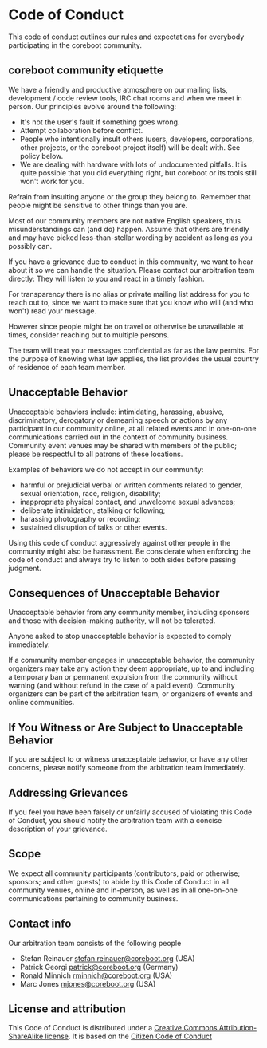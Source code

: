 # Code of Conduct

This code of conduct outlines our rules and expectations for everybody
participating in the coreboot community.

## coreboot community etiquette

We have a friendly and productive atmosphere on our mailing lists,
development / code review tools, IRC chat rooms and when we meet in
person.  Our principles evolve around the following:

* It's not the user's fault if something goes wrong.
* Attempt collaboration before conflict.
* People who intentionally insult others (users, developers, corporations,
  other projects, or the coreboot project itself) will be dealt with. See
  policy below.
* We are dealing with hardware with lots of undocumented pitfalls. It is quite
  possible that you did everything right, but coreboot or its tools still
  won't work for you.

Refrain from insulting anyone or the group they belong to. Remember that
people might be sensitive to other things than you are.

Most of our community members are not native English speakers, thus
misunderstandings can (and do) happen. Assume that others are friendly
and may have picked less-than-stellar wording by accident as long as
you possibly can.

If you have a grievance due to conduct in this community, we want to hear
about it so we can handle the situation. Please contact our arbitration
team directly: They will listen to you and react in a timely fashion.

For transparency there is no alias or private mailing list address for
you to reach out to, since we want to make sure that you know who will
(and who won't) read your message.

However since people might be on travel or otherwise be unavailable at
times, consider reaching out to multiple persons.

The team will treat your messages confidential as far as the law permits.
For the purpose of knowing what law applies, the list provides the usual
country of residence of each team member.

## Unacceptable Behavior

Unacceptable behaviors include: intimidating, harassing, abusive,
discriminatory, derogatory or demeaning speech or actions by any
participant in our community online, at all related events and in
one-on-one communications carried out in the context of community
business. Community event venues may be shared with members of the public;
please be respectful to all patrons of these locations.

Examples of behaviors we do not accept in our community:

* harmful or prejudicial verbal or written comments related to gender,
  sexual orientation, race, religion, disability;
* inappropriate physical contact, and unwelcome sexual advances;
* deliberate intimidation, stalking or following;
* harassing photography or recording;
* sustained disruption of talks or other events.

Using this code of conduct aggressively against other people in the
community might also be harassment. Be considerate when enforcing the code
of conduct and always try to listen to both sides before passing judgment.

## Consequences of Unacceptable Behavior

Unacceptable behavior from any community member, including sponsors and
those with decision-making authority, will not be tolerated.

Anyone asked to stop unacceptable behavior is expected to comply
immediately.

If a community member engages in unacceptable behavior, the community
organizers may take any action they deem appropriate, up to and including
a temporary ban or permanent expulsion from the community without warning
(and without refund in the case of a paid event). Community organizers
can be part of the arbitration team, or organizers of events and online
communities.

## If You Witness or Are Subject to Unacceptable Behavior

If you are subject to or witness unacceptable behavior, or have any other
concerns, please notify someone from the arbitration team immediately.


## Addressing Grievances

If you feel you have been falsely or unfairly accused of violating this
Code of Conduct, you should notify the arbitration team with a concise
description of your grievance.

## Scope

We expect all community participants (contributors, paid or otherwise;
sponsors; and other guests) to abide by this Code of Conduct in all
community venues, online and in-person, as well as in all one-on-one
communications pertaining to community business.

## Contact info

Our arbitration team consists of the following people
* Stefan Reinauer <stefan.reinauer@coreboot.org> (USA)
* Patrick Georgi <patrick@coreboot.org> (Germany)
* Ronald Minnich <rminnich@coreboot.org> (USA)
* Marc Jones <mjones@coreboot.org> (USA)

## License and attribution

This Code of Conduct is distributed under
a [Creative Commons Attribution-ShareAlike
license](http://creativecommons.org/licenses/by-sa/3.0/).  It is based
on the [Citizen Code of Conduct](http://citizencodeofconduct.org/)
